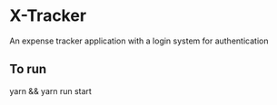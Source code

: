 # X-Tracker

An expense tracker application with a login system for authentication

## To run

yarn && yarn run start
